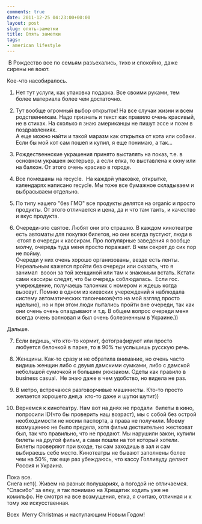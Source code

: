```yaml
---
comments: true
date: 2011-12-25 04:23:00+00:00
layout: post
slug: опять-заметки
title: Опять заметки
tags:
- american lifestyle
---
```


  
 В Рождество все по семьям разъехались, тихо и спокойно, даже сирены не воют.  
  
  
Кое-что насобиралось.  
  
1. Нет тут услуги, как упаковка подарка. Все своими руками, тем более материала более чем достаточно.  
  
2. Тут вообще огромный выбор открыток! На все случаи жизни и всем родственникам. Надо признать и текст как правило очень красивый, не в стихах. На сколько я знаю американцы не пишут эссе и поэм в поздравлениях.  
А еще можно найти и такой маразм как открытка от кота или собаки. Если бы мой кот сам пошел и купил, я еще понимаю, а так...  
  
3. Рождественнские украшения принято высталять на показ, т.е. в основном украшен экстерьер, а если елка, то выставлена к окну или на балкон. От этого очень красиво в городе.  
  
4. Все помешаны на recycle.  На каждой упаковке, открытке, календарях написано recycle. Мы тоже все бумажное складываем и выбрасываем отдельно.  
  
5. По типу нашего "без ГМО" все продукты делятся на organic и просто продукты. От этого отличается и цена, да и что там таить, и качество и вкус продукта.  
  
6. Очереди-это святое. Любят они это страшно. В каждом кинотеатре есть автоматы для покупки билетов, но они всегда пустуют, люди в  стоят в очереди к кассирам. Про популярные заведения я вообще молчу, очередь туда меня просто поражает. В чем секрет до сих пор не пойму.  
Очереди у них очень хорошо организованы, везде есть ленты. Нереальным кажется пройти без очереди или сказать, что я занимал  вооон за той женщиной или там к знакомым встать. Кстати сами кассиры следят, что бы очередь соблюдалась.  Если гос. учереждение, получаешь талончик с номером и ждешь когда вызовут. Помню в одном из киевских учереждений я наблюдала систему автоматических талончиков(что на мой взгляд просто идельно), но и при этом люди пытались пройти вне очереди, так как они очень очень опаздывают и т.д. В общем вопрос очереди меня всегда очень волновал и был очень болезненным в Украине.))  
  
Дальше.  
  
7. Если видишь, что кто-то кормит, фотографируют или просто любуется белочкой в парке, то в 90% ты услышишь русскую речь.  
  
8. Женщины. Как-то сразу и не обратила внимание, но очень часто видишь женщин либо с двумя дамскими сумками, либо с дамской небольшой сумочкой и большим рюкзаком. Одеты как правило в business casual.  Не знаю даже в чем удобство, но видела не раз.  
  
9. В метро, встречаюся разговорчивые машинисты. Кто-то просто желается хорошего дня,а  кто-то даже и шутки шутит))  
  
10. Вернемся к кинотеатру. Нам вот на днях не продали  билеты в кино, попросили ID(что бы проверить наш возраст), мы с собой без острой необходимости не носим паспорта, а права не получили. Моему возмущению не было предела, хотя фильм дествительно жестковат был, так что правильно, что не продают. Мы нарушили закон, купили билеты на другой фильм, а сами пошли на тот который хотели. Билеты проверяют при входе, ты сам заходишь в зал и сам выбираешь себе место. Кинотеатры не бывают заполнены более чем на 50%, так еще раз убеждаюсь, что кассу Голливуду делают Россия и Украина.  
  
Пока все.  
Снега нет((. Живем на разных полушариях, а погодой не отличаемся. "Спасибо" за елку, я так понимаю на Хрещатик ходить уже не комильфо. Не смотря на все возмущения, елка, я считаю, отличная и к тому же искусственная.  
  
Всех  Merry Christmas и наступающим Новым Годом!  
  
  

